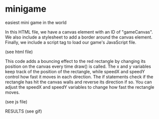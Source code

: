 # minigame
easiest mini game in the world


In this HTML file, we have a canvas element with an ID of "gameCanvas". We also include a stylesheet to add a border around the canvas element. Finally, we include a script tag to load our game's JavaScript file.

(see html file)

This code adds a bouncing effect to the red rectangle by changing its position on the canvas every time draw() is called. The x and y variables keep track of the position of the rectangle, while speedX and speedY control how fast it moves in each direction. The if statements check if the rectangle has hit the canvas walls and reverse its direction if so. You can adjust the speedX and speedY variables to change how fast the rectangle moves.

(see js file)

RESULTS
(see gif)
